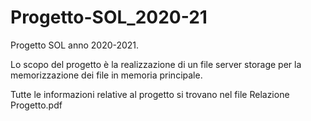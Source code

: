 # Progetto-SOL_2020-21
Progetto SOL anno 2020-2021.

Lo scopo del progetto è la realizzazione di un file server storage per la memorizzazione dei file in memoria
principale.

Tutte le informazioni relative al progetto si trovano nel file Relazione Progetto.pdf
